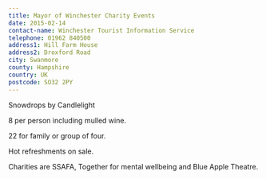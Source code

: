 ```yaml
---
title: Mayor of Winchester Charity Events
date: 2015-02-14
contact-name: Winchester Tourist Information Service
telephone: 01962 840500
address1: Hill Farm House
address2: Droxford Road
city: Swanmore
county: Hampshire
country: UK
postcode: SO32 2PY
---
```

Snowdrops by Candlelight

8 per person including mulled wine.

22 for family or group of four.

Hot refreshments on sale.

Charities are SSAFA, Together for mental wellbeing and Blue Apple Theatre.
